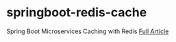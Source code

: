 # springboot-redis-cache
Spring Boot Microservices Caching with Redis
[Full Article](https://seoinfotech.com/spring-boot-microservices-caching-redis/)

